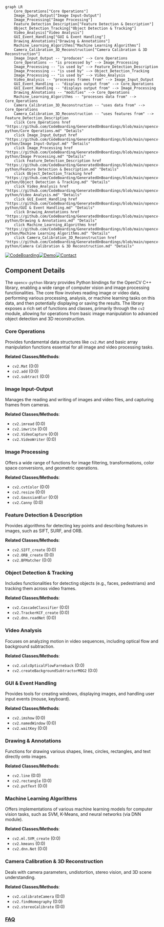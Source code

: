 ```mermaid
graph LR
    Core_Operations["Core Operations"]
    Image_Input_Output["Image Input-Output"]
    Image_Processing["Image Processing"]
    Feature_Detection_Description["Feature Detection & Description"]
    Object_Detection_Tracking["Object Detection & Tracking"]
    Video_Analysis["Video Analysis"]
    GUI_Event_Handling["GUI & Event Handling"]
    Drawing_Annotations["Drawing & Annotations"]
    Machine_Learning_Algorithms["Machine Learning Algorithms"]
    Camera_Calibration_3D_Reconstruction["Camera Calibration & 3D Reconstruction"]
    Image_Input_Output -- "produces" --> Core_Operations
    Core_Operations -- "is processed by" --> Image_Processing
    Image_Processing -- "is used by" --> Feature_Detection_Description
    Image_Processing -- "is used by" --> Object_Detection_Tracking
    Image_Processing -- "is used by" --> Video_Analysis
    Video_Analysis -- "processes frames from" --> Image_Input_Output
    GUI_Event_Handling -- "displays output from" --> Core_Operations
    GUI_Event_Handling -- "displays output from" --> Image_Processing
    Drawing_Annotations -- "modifies" --> Core_Operations
    Machine_Learning_Algorithms -- "processes data from" --> Core_Operations
    Camera_Calibration_3D_Reconstruction -- "uses data from" --> Core_Operations
    Camera_Calibration_3D_Reconstruction -- "uses features from" --> Feature_Detection_Description
    click Core_Operations href "https://github.com/CodeBoarding/GeneratedOnBoardings/blob/main/opencv-python/Core Operations.md" "Details"
    click Image_Input_Output href "https://github.com/CodeBoarding/GeneratedOnBoardings/blob/main/opencv-python/Image Input-Output.md" "Details"
    click Image_Processing href "https://github.com/CodeBoarding/GeneratedOnBoardings/blob/main/opencv-python/Image Processing.md" "Details"
    click Feature_Detection_Description href "https://github.com/CodeBoarding/GeneratedOnBoardings/blob/main/opencv-python/Feature Detection & Description.md" "Details"
    click Object_Detection_Tracking href "https://github.com/CodeBoarding/GeneratedOnBoardings/blob/main/opencv-python/Object Detection & Tracking.md" "Details"
    click Video_Analysis href "https://github.com/CodeBoarding/GeneratedOnBoardings/blob/main/opencv-python/Video Analysis.md" "Details"
    click GUI_Event_Handling href "https://github.com/CodeBoarding/GeneratedOnBoardings/blob/main/opencv-python/GUI & Event Handling.md" "Details"
    click Drawing_Annotations href "https://github.com/CodeBoarding/GeneratedOnBoardings/blob/main/opencv-python/Drawing & Annotations.md" "Details"
    click Machine_Learning_Algorithms href "https://github.com/CodeBoarding/GeneratedOnBoardings/blob/main/opencv-python/Machine Learning Algorithms.md" "Details"
    click Camera_Calibration_3D_Reconstruction href "https://github.com/CodeBoarding/GeneratedOnBoardings/blob/main/opencv-python/Camera Calibration & 3D Reconstruction.md" "Details"
```
[![CodeBoarding](https://img.shields.io/badge/Generated%20by-CodeBoarding-9cf?style=flat-square)](https://github.com/CodeBoarding/GeneratedOnBoardings)[![Demo](https://img.shields.io/badge/Try%20our-Demo-blue?style=flat-square)](https://www.codeboarding.org/demo)[![Contact](https://img.shields.io/badge/Contact%20us%20-%20contact@codeboarding.org-lightgrey?style=flat-square)](mailto:contact@codeboarding.org)

## Component Details

The `opencv-python` library provides Python bindings for the OpenCV C++ library, enabling a wide range of computer vision and image processing functionalities. The core flow involves reading image or video data, performing various processing, analysis, or machine learning tasks on this data, and then potentially displaying or saving the results. The library exposes a rich set of functions and classes, primarily through the `cv2` module, allowing for operations from basic image manipulation to advanced object detection and 3D reconstruction.

### Core Operations
Provides fundamental data structures like `cv2.Mat` and basic array manipulation functions essential for all image and video processing tasks.


**Related Classes/Methods**:

- `cv2.Mat` (0:0)
- `cv2.add` (0:0)
- `cv2.subtract` (0:0)


### Image Input-Output
Manages the reading and writing of images and video files, and capturing frames from cameras.


**Related Classes/Methods**:

- `cv2.imread` (0:0)
- `cv2.imwrite` (0:0)
- `cv2.VideoCapture` (0:0)
- `cv2.VideoWriter` (0:0)


### Image Processing
Offers a wide range of functions for image filtering, transformations, color space conversions, and geometric operations.


**Related Classes/Methods**:

- `cv2.cvtColor` (0:0)
- `cv2.resize` (0:0)
- `cv2.GaussianBlur` (0:0)
- `cv2.Canny` (0:0)


### Feature Detection & Description
Provides algorithms for detecting key points and describing features in images, such as SIFT, SURF, and ORB.


**Related Classes/Methods**:

- `cv2.SIFT_create` (0:0)
- `cv2.ORB_create` (0:0)
- `cv2.BFMatcher` (0:0)


### Object Detection & Tracking
Includes functionalities for detecting objects (e.g., faces, pedestrians) and tracking them across video frames.


**Related Classes/Methods**:

- `cv2.CascadeClassifier` (0:0)
- `cv2.TrackerKCF_create` (0:0)
- `cv2.dnn.readNet` (0:0)


### Video Analysis
Focuses on analyzing motion in video sequences, including optical flow and background subtraction.


**Related Classes/Methods**:

- `cv2.calcOpticalFlowFarneback` (0:0)
- `cv2.createBackgroundSubtractorMOG2` (0:0)


### GUI & Event Handling
Provides tools for creating windows, displaying images, and handling user input events (mouse, keyboard).


**Related Classes/Methods**:

- `cv2.imshow` (0:0)
- `cv2.namedWindow` (0:0)
- `cv2.waitKey` (0:0)


### Drawing & Annotations
Functions for drawing various shapes, lines, circles, rectangles, and text directly onto images.


**Related Classes/Methods**:

- `cv2.line` (0:0)
- `cv2.rectangle` (0:0)
- `cv2.putText` (0:0)


### Machine Learning Algorithms
Offers implementations of various machine learning models for computer vision tasks, such as SVM, K-Means, and neural networks (via DNN module).


**Related Classes/Methods**:

- `cv2.ml.SVM_create` (0:0)
- `cv2.kmeans` (0:0)
- `cv2.dnn.Net` (0:0)


### Camera Calibration & 3D Reconstruction
Deals with camera parameters, undistortion, stereo vision, and 3D scene understanding.


**Related Classes/Methods**:

- `cv2.calibrateCamera` (0:0)
- `cv2.findHomography` (0:0)
- `cv2.stereoCalibrate` (0:0)




### [FAQ](https://github.com/CodeBoarding/GeneratedOnBoardings/tree/main?tab=readme-ov-file#faq)